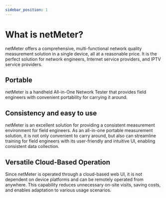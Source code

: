 ```yaml
---
sidebar_position: 1
---
```


# What is netMeter?

netMeter offers a comprehensive, multi-functional network quality measurement solution in a single device,
all at a reasonable price. It is the perfect solution for network engineers, Internet service providers, 
and IPTV service providers.

## Portable

netMeter is a handheld All-in-One Network Tester that provides field engineers with convenient portability 
for carrying it around.

## Consistency and easy to use

netMeter is an excellent solution for providing a consistent measurement environment for field engineers. 
As an all-in-one portable measurement solution, it is not only convenient to carry around, 
but also can streamline training for field engineers with its user-friendly and intuitive UI, 
enabling consistent data collection.


## Versatile Cloud-Based Operation

Since netMeter is operated through a cloud-based web UI, it is not dependent on device platforms 
and can be remotely operated from anywhere. This capability reduces unnecessary on-site visits, 
saving costs, and enables adaptation to various usage scenarios.